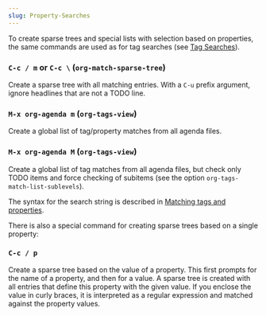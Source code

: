 ```yaml
---
slug: Property-Searches
---
```


To create sparse trees and special lists with selection based on properties, the same commands are used as for tag searches (see [Tag Searches](/docs/org/Tag-Searches)).

### `C-c / m` or `C-c \` (`org-match-sparse-tree`)

Create a sparse tree with all matching entries. With a `C-u` prefix argument, ignore headlines that are not a TODO line.

### `M-x org-agenda m` (`org-tags-view`)

Create a global list of tag/property matches from all agenda files.

### `M-x org-agenda M` (`org-tags-view`)

Create a global list of tag matches from all agenda files, but check only TODO items and force checking of subitems (see the option `org-tags-match-list-sublevels`).

The syntax for the search string is described in [Matching tags and properties](/docs/org/Matching-tags-and-properties).

There is also a special command for creating sparse trees based on a single property:

### `C-c / p`

Create a sparse tree based on the value of a property. This first prompts for the name of a property, and then for a value. A sparse tree is created with all entries that define this property with the given value. If you enclose the value in curly braces, it is interpreted as a regular expression and matched against the property values.
